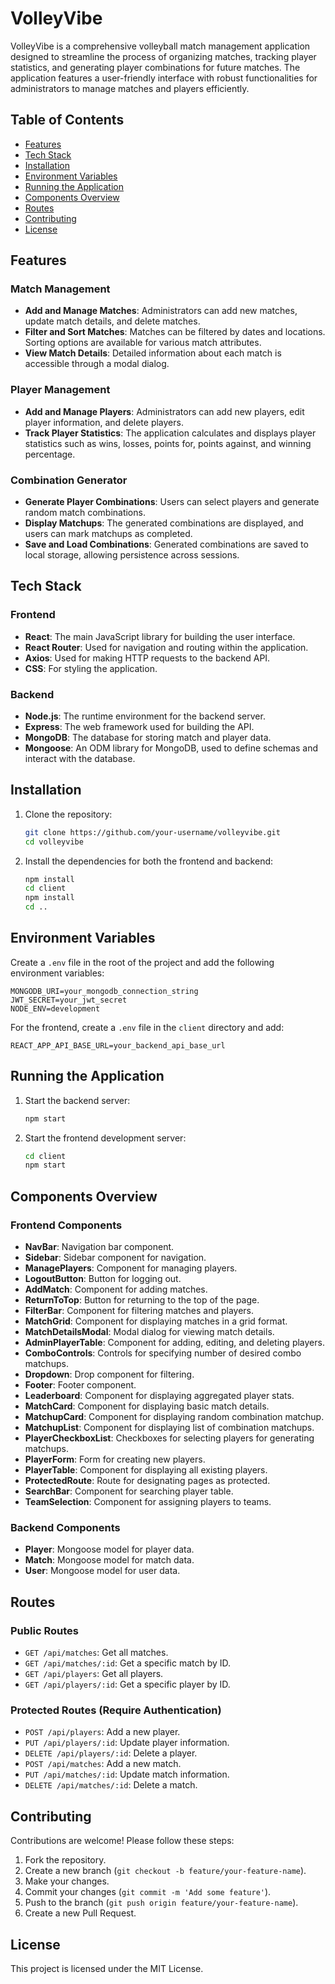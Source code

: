 # VolleyVibe

VolleyVibe is a comprehensive volleyball match management application designed to streamline the process of organizing matches, tracking player statistics, and generating player combinations for future matches. The application features a user-friendly interface with robust functionalities for administrators to manage matches and players efficiently.

## Table of Contents

- [Features](#features)
- [Tech Stack](#tech-stack)
- [Installation](#installation)
- [Environment Variables](#environment-variables)
- [Running the Application](#running-the-application)
- [Components Overview](#components-overview)
- [Routes](#routes)
- [Contributing](#contributing)
- [License](#license)

## Features

### Match Management
- **Add and Manage Matches**: Administrators can add new matches, update match details, and delete matches.
- **Filter and Sort Matches**: Matches can be filtered by dates and locations. Sorting options are available for various match attributes.
- **View Match Details**: Detailed information about each match is accessible through a modal dialog.

### Player Management
- **Add and Manage Players**: Administrators can add new players, edit player information, and delete players.
- **Track Player Statistics**: The application calculates and displays player statistics such as wins, losses, points for, points against, and winning percentage.

### Combination Generator
- **Generate Player Combinations**: Users can select players and generate random match combinations.
- **Display Matchups**: The generated combinations are displayed, and users can mark matchups as completed.
- **Save and Load Combinations**: Generated combinations are saved to local storage, allowing persistence across sessions.

## Tech Stack

### Frontend
- **React**: The main JavaScript library for building the user interface.
- **React Router**: Used for navigation and routing within the application.
- **Axios**: Used for making HTTP requests to the backend API.
- **CSS**: For styling the application.

### Backend
- **Node.js**: The runtime environment for the backend server.
- **Express**: The web framework used for building the API.
- **MongoDB**: The database for storing match and player data.
- **Mongoose**: An ODM library for MongoDB, used to define schemas and interact with the database.

## Installation

1. Clone the repository:
    ```sh
    git clone https://github.com/your-username/volleyvibe.git
    cd volleyvibe
    ```

2. Install the dependencies for both the frontend and backend:
    ```sh
    npm install
    cd client
    npm install
    cd ..
    ```

## Environment Variables

Create a `.env` file in the root of the project and add the following environment variables:

```
MONGODB_URI=your_mongodb_connection_string
JWT_SECRET=your_jwt_secret
NODE_ENV=development
```

For the frontend, create a `.env` file in the `client` directory and add:

```
REACT_APP_API_BASE_URL=your_backend_api_base_url
```

## Running the Application

1. Start the backend server:
    ```sh
    npm start
    ```

2. Start the frontend development server:
    ```sh
    cd client
    npm start
    ```

## Components Overview

### Frontend Components
- **NavBar**: Navigation bar component.
- **Sidebar**: Sidebar component for navigation.
- **ManagePlayers**: Component for managing players.
- **LogoutButton**: Button for logging out.
- **AddMatch**: Component for adding matches.
- **ReturnToTop**: Button for returning to the top of the page.
- **FilterBar**: Component for filtering matches and players.
- **MatchGrid**: Component for displaying matches in a grid format.
- **MatchDetailsModal**: Modal dialog for viewing match details.
- **AdminPlayerTable**: Component for adding, editing, and deleting players.
- **ComboControls**: Controls for specifying number of desired combo matchups.
- **Dropdown**: Drop component for filtering.
- **Footer**: Footer component.
- **Leaderboard**: Component for displaying aggregated player stats.
- **MatchCard**: Component for displaying basic match details.
- **MatchupCard**: Component for displaying random combination matchup.
- **MatchupList**: Component for displaying list of combination matchups.
- **PlayerCheckboxList**: Checkboxes for selecting players for generating matchups.
- **PlayerForm**: Form for creating new players.
- **PlayerTable**: Component for displaying all existing players.
- **ProtectedRoute**: Route for designating pages as protected.
- **SearchBar**: Component for searching player table.
- **TeamSelection**: Component for assigning players to teams.

### Backend Components
- **Player**: Mongoose model for player data.
- **Match**: Mongoose model for match data.
- **User**: Mongoose model for user data.

## Routes

### Public Routes
- `GET /api/matches`: Get all matches.
- `GET /api/matches/:id`: Get a specific match by ID.
- `GET /api/players`: Get all players.
- `GET /api/players/:id`: Get a specific player by ID.

### Protected Routes (Require Authentication)
- `POST /api/players`: Add a new player.
- `PUT /api/players/:id`: Update player information.
- `DELETE /api/players/:id`: Delete a player.
- `POST /api/matches`: Add a new match.
- `PUT /api/matches/:id`: Update match information.
- `DELETE /api/matches/:id`: Delete a match.

## Contributing

Contributions are welcome! Please follow these steps:

1. Fork the repository.
2. Create a new branch (`git checkout -b feature/your-feature-name`).
3. Make your changes.
4. Commit your changes (`git commit -m 'Add some feature'`).
5. Push to the branch (`git push origin feature/your-feature-name`).
6. Create a new Pull Request.

## License

This project is licensed under the MIT License.
